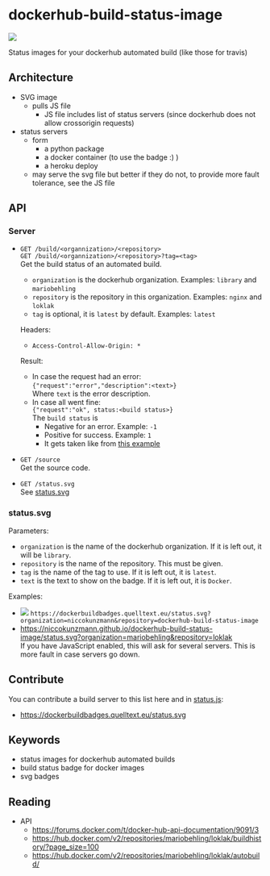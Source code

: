 # dockerhub-build-status-image

![](https://dockerbuildbadges.quelltext.eu/status.svg?organization=niccokunzmann&repository=dockerhub-build-status-image)

Status images for your dockerhub automated build (like those for travis)

Architecture
------------

- SVG image
  - pulls JS file
    - JS file includes list of status servers (since dockerhub does not allow crossorigin requests)
- status servers
  - form
    - a python package
    - a docker container (to use the badge :) )
    - a heroku deploy
  - may serve the svg file but better if they do not, to provide more fault tolerance, see the JS file

API
---

### Server

- `GET /build/<organnization>/<repository>`  
  `GET /build/<organnization>/<repository>?tag=<tag>`  
  Get the build status of an automated build.
  - `organization` is the dockerhub organization. Examples: `library` and `mariobehling`
  - `repository` is the repository in this organization. Examples: `nginx` and `loklak`
  - `tag` is optional, it is `latest` by default. Examples: `latest`
  
  Headers:
  - `Access-Control-Allow-Origin: *`
  
  Result:
  - In case the request had an error:  
    `{"request":"error","description":<text>}`  
    Where `text` is the error description.
  - In case all went fine:  
    `{"request":"ok", status:<build status>}`  
    The `build status` is
    - Negative for an error. Example: `-1`
    - Positive for success. Example: `1`
    - It gets taken like from [this example](https://hub.docker.com/v2/repositories/library/nginx/)
  
- `GET /source`  
  Get the source code.

- `GET /status.svg`  
  See [status.svg][status]

### status.svg
[status]: statussvg

Parameters:
- `organization` is the name of the dockerhub organization.
  If it is left out, it will be `library`.
- `repository` is the name of the repository. This must be given.
- `tag` is the name of the tag to use.
  If it is left out, it is `latest`.
- `text` is the text to show on the badge.
  If it is left out, it is `Docker`.
  
Examples:
- ![](https://dockerbuildbadges.quelltext.eu/status.svg?organization=niccokunzmann&repository=dockerhub-build-status-image)
  `https://dockerbuildbadges.quelltext.eu/status.svg?organization=niccokunzmann&repository=dockerhub-build-status-image`
- https://niccokunzmann.github.io/dockerhub-build-status-image/status.svg?organization=mariobehling&repository=loklak  
  If you have JavaScript enabled, this will ask for several servers.
  This is more fault in case servers go down.
  
Contribute
----------

You can contribute a build server to this list here and in [status.js](status.js):

- https://dockerbuildbadges.quelltext.eu/status.svg

Keywords
--------

- status images for dockerhub automated builds
- build status badge for docker images
- svg badges

Reading
-------

- API
  - https://forums.docker.com/t/docker-hub-api-documentation/9091/3
  - https://hub.docker.com/v2/repositories/mariobehling/loklak/buildhistory/?page_size=100
  - https://hub.docker.com/v2/repositories/mariobehling/loklak/autobuild/
